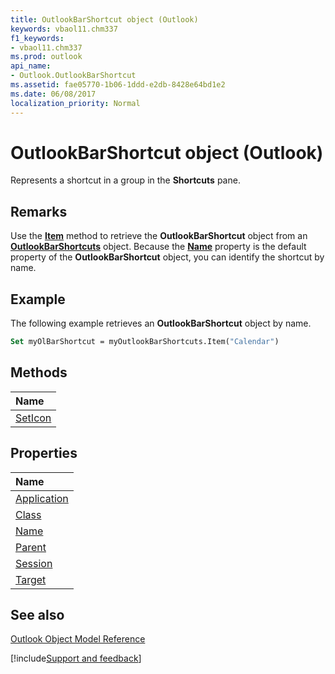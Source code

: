 ```yaml
---
title: OutlookBarShortcut object (Outlook)
keywords: vbaol11.chm337
f1_keywords:
- vbaol11.chm337
ms.prod: outlook
api_name:
- Outlook.OutlookBarShortcut
ms.assetid: fae05770-1b06-1ddd-e2db-8428e64bd1e2
ms.date: 06/08/2017
localization_priority: Normal
---
```



# OutlookBarShortcut object (Outlook)

Represents a shortcut in a group in the  **Shortcuts** pane.


## Remarks

Use the  **[Item](Outlook.OutlookBarShortcuts.Item.md)** method to retrieve the **OutlookBarShortcut** object from an **[OutlookBarShortcuts](Outlook.OutlookBarShortcuts.md)** object. Because the **[Name](Outlook.OutlookBarShortcut.Name.md)** property is the default property of the **OutlookBarShortcut** object, you can identify the shortcut by name.


## Example

The following example retrieves an  **OutlookBarShortcut** object by name.


```vb
Set myOlBarShortcut = myOutlookBarShortcuts.Item("Calendar")
```


## Methods



|Name|
|:-----|
|[SetIcon](Outlook.OutlookBarShortcut.SetIcon.md)|

## Properties



|Name|
|:-----|
|[Application](Outlook.OutlookBarShortcut.Application.md)|
|[Class](Outlook.OutlookBarShortcut.Class.md)|
|[Name](Outlook.OutlookBarShortcut.Name.md)|
|[Parent](Outlook.OutlookBarShortcut.Parent.md)|
|[Session](Outlook.OutlookBarShortcut.Session.md)|
|[Target](Outlook.OutlookBarShortcut.Target.md)|

## See also


[Outlook Object Model Reference](overview/Outlook/object-model.md)

[!include[Support and feedback](~/includes/feedback-boilerplate.md)]